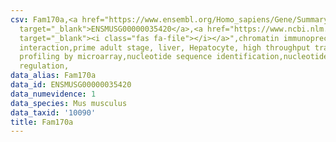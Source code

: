 ```yaml
---
csv: Fam170a,<a href="https://www.ensembl.org/Homo_sapiens/Gene/Summary?db=core;g=ENSMUSG00000035420"
  target="_blank">ENSMUSG00000035420</a>,<a href="https://www.ncbi.nlm.nih.gov/pubmed/23834426"
  target="_blank"><i class="fas fa-file"></i></a>",chromatin immunoprecipitation assay,direct
  interaction,prime adult stage, liver, Hepatocyte, high throughput transcription
  profiling by microarray,nucleotide sequence identification,nucleotide sequence identification,transcriptional
  regulation,
data_alias: Fam170a
data_id: ENSMUSG00000035420
data_numevidence: 1
data_species: Mus musculus
data_taxid: '10090'
title: Fam170a
---
```

